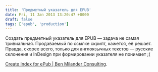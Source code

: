 ```yaml
---
title: 'Предметный указатель для EPUB'
date: Fri, 11 Jan 2013 13:20:47 +0000
draft: false
tags: ['epub', 'production']
---
```


Создать предметный указатель для EPUB — задача не самая тривиальная. Продаваемый по ссылке скрипт, кажется, её решает. Правда, скорее всего, только для англоязычных текстов — русские склонения и InDesign при формировании указателя не понимает ;(

[Create Index for ePub | Ben Milander Consulting](http://benmilander.com/content/create-index-epub).